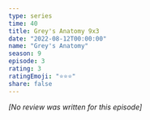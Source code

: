 ```yaml
---
type: series
time: 40
title: Grey's Anatomy 9x3
date: "2022-08-12T00:00:00"
name: "Grey's Anatomy"
season: 9
episode: 3
rating: 3
ratingEmoji: "⭐️⭐️⭐️"
share: false
---
```


_[No review was written for this episode]_
